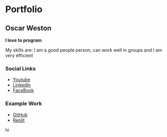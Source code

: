 # Portfolio

## Oscar Weston

**I love to program**

My skills are: I am a good people person, can work well in groups and I am very efficient

### Social Links
- [Youtube](https://www.youtube.com/)
- [LinkedIn](https://www.linkedin.com/in/oscar-weston-b9756919b/)
- [FaceBook](https://www.facebook.com/profile.php?id=100008000595622)

### Example Work
- [GitHub](https://github.com/)
- [Replit](https://repl.it/@OscarWeston25)

<p> hi </p>
